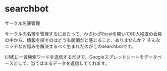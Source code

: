 # searchbot
サークル名簿管理

サークルの名簿を管理するにあたって、わざわざExcelを開いて60人程度の会員の中から、情報を探すのはどうも面倒だと感じること、ありませんか？
そんなニッチなお悩みを解決するべく生まれたのがこのsearchbotです。

LINEに一言検索ワードを送信するだけで、Googleスプレッドシートをデータベースとして、当てはまるデータを返信してくれます。
